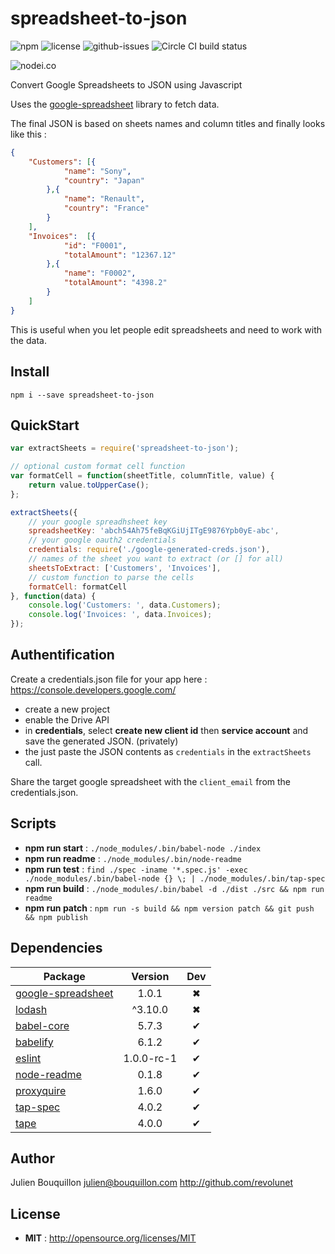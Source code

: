 # spreadsheet-to-json

![npm](https://img.shields.io/npm/v/spreadsheet-to-json.svg) ![license](https://img.shields.io/npm/l/spreadsheet-to-json.svg) ![github-issues](https://img.shields.io/github/issues/revolunet/spreadsheet-to-json.svg) ![Circle CI build status](https://circleci.com/gh/revolunet/spreadsheet-to-json.svg?style=svg)

![nodei.co](https://nodei.co/npm/spreadsheet-to-json.png?downloads=true&downloadRank=true&stars=true)

Convert Google Spreadsheets to JSON using Javascript

Uses the [google-spreadsheet](https://www.npmjs.com/package/google-spreadsheet) library to fetch data.

The final JSON is based on sheets names and column titles and finally looks like this :

```json
{
    "Customers": [{
            "name": "Sony",
            "country": "Japan"
        },{
            "name": "Renault",
            "country": "France"
        }
    ],
    "Invoices":  [{
            "id": "F0001",
            "totalAmount": "12367.12"
        },{
            "name": "F0002",
            "totalAmount": "4398.2"
        }
    ]
}
```

This is useful when you let people edit spreadsheets and need to work with the data.


## Install

`npm i --save spreadsheet-to-json`

## QuickStart

```js
var extractSheets = require('spreadsheet-to-json');

// optional custom format cell function
var formatCell = function(sheetTitle, columnTitle, value) {
    return value.toUpperCase();
};

extractSheets({
    // your google spreadhsheet key
    spreadsheetKey: 'abch54Ah75feBqKGiUjITgE9876Ypb0yE-abc',
    // your google oauth2 credentials
    credentials: require('./google-generated-creds.json'),
    // names of the sheet you want to extract (or [] for all)
    sheetsToExtract: ['Customers', 'Invoices'],
    // custom function to parse the cells
    formatCell: formatCell
}, function(data) {
    console.log('Customers: ', data.Customers);
    console.log('Invoices: ', data.Invoices);
});

```


## Authentification

Create a credentials.json file for your app here : https://console.developers.google.com/

 - create a new project
 - enable the Drive API
 - in **credentials**, select **create new client id** then **service account** and save the generated JSON. (privately)
 - the just paste the JSON contents as `credentials` in the `extractSheets` call.

Share the target google spreadsheet with the `client_email` from the credentials.json.

## Scripts

 - **npm run start** : `./node_modules/.bin/babel-node ./index`
 - **npm run readme** : `./node_modules/.bin/node-readme`
 - **npm run test** : `find ./spec -iname '*.spec.js' -exec ./node_modules/.bin/babel-node {} \; | ./node_modules/.bin/tap-spec`
 - **npm run build** : `./node_modules/.bin/babel -d ./dist ./src && npm run readme`
 - **npm run patch** : `npm run -s build && npm version patch && git push && npm publish`


## Dependencies

Package | Version | Dev
--- |:---:|:---:
[google-spreadsheet](https://www.npmjs.com/package/google-spreadsheet) | 1.0.1 | ✖
[lodash](https://www.npmjs.com/package/lodash) | ^3.10.0 | ✖
[babel-core](https://www.npmjs.com/package/babel-core) | 5.7.3 | ✔
[babelify](https://www.npmjs.com/package/babelify) | 6.1.2 | ✔
[eslint](https://www.npmjs.com/package/eslint) | 1.0.0-rc-1 | ✔
[node-readme](https://www.npmjs.com/package/node-readme) | 0.1.8 | ✔
[proxyquire](https://www.npmjs.com/package/proxyquire) | 1.6.0 | ✔
[tap-spec](https://www.npmjs.com/package/tap-spec) | 4.0.2 | ✔
[tape](https://www.npmjs.com/package/tape) | 4.0.0 | ✔


## Author

Julien Bouquillon <julien@bouquillon.com> http://github.com/revolunet

## License

 - **MIT** : http://opensource.org/licenses/MIT
